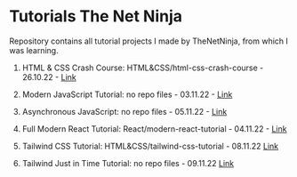 # Tutorials The Net Ninja

Repository contains all tutorial projects I made by TheNetNinja, from which I was learning.

1. HTML & CSS Crash Course: HTML&CSS/html-css-crash-course - 26.10.22 - [Link](https://www.youtube.com/playlist?list=PL4cUxeGkcC9ivBf_eKCPIAYXWzLlPAm6G)

2. Modern JavaScript Tutorial: no repo files - 03.11.22 - [Link](https://www.youtube.com/playlist?list=PL4cUxeGkcC9haFPT7J25Q9GRB_ZkFrQAc)

3. Asynchronous JavaScript: no repo files - 05.11.22 - [Link](https://www.youtube.com/playlist?list=PL4cUxeGkcC9jx2TTZk3IGWKSbtugYdrlu)

4. Full Modern React Tutorial: React/modern-react-tutorial - 04.11.22 - [Link](https://www.youtube.com/playlist?list=PL4cUxeGkcC9gZD-Tvwfod2gaISzfRiP9d)

5. Tailwind CSS Tutorial: HTML&CSS/tailwind-css-tutorial - 08.11.22 [Link](https://www.youtube.com/playlist?list=PL4cUxeGkcC9gpXORlEHjc5bgnIi5HEGhw)

6. Tailwind Just in Time Tutorial: no repo files - 09.11.22 [Link](https://www.youtube.com/playlist?list=PL4cUxeGkcC9ht1OMQPhBVKAb2dVLhg-MJ)
